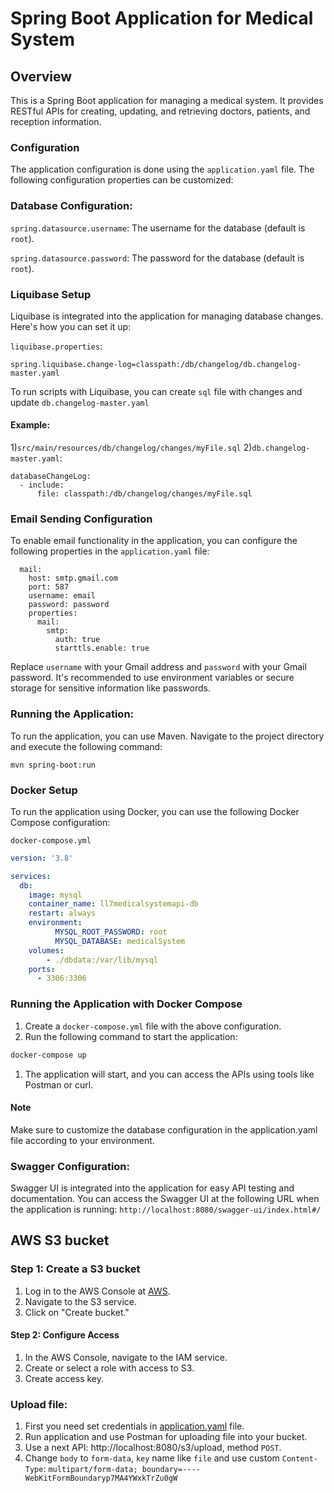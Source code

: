 # Spring Boot Application for Medical System
## Overview
This is a Spring Boot application for managing a medical system. It provides RESTful APIs for creating, updating, and retrieving doctors, patients, and reception information.

### Configuration
The application configuration is done using the `application.yaml` file. The following configuration properties can be customized:

### Database Configuration:
`spring.datasource.username`: The username for the database (default is `root`).

`spring.datasource.password`: The password for the database (default is `root`).
### Liquibase Setup
Liquibase is integrated into the application for managing database changes. Here's how you can set it up:

`liquibase.properties`:
```  
spring.liquibase.change-log=classpath:/db/changelog/db.changelog-master.yaml
```  
To run scripts with Liquibase, you can create `sql` file with changes and update `db.changelog-master.yaml`
#### Example:
1)`src/main/resources/db/changelog/changes/myFile.sql`
2)`db.changelog-master.yaml`:
``` 
databaseChangeLog:
  - include:
      file: classpath:/db/changelog/changes/myFile.sql
```

### Email Sending Configuration
To enable email functionality in the application, you can configure the following properties in the `application.yaml` file:
``` 
  mail:
    host: smtp.gmail.com
    port: 587
    username: email
    password: password
    properties:
      mail:
        smtp:
          auth: true
          starttls.enable: true
``` 
Replace `username` with your Gmail address and `password` with your Gmail password. It's recommended to use environment variables or secure storage for sensitive information like passwords.

### Running the Application:
To run the application, you can use Maven. Navigate to the project directory and execute the following command:

`mvn spring-boot:run`
### Docker Setup
To run the application using Docker, you can use the following Docker Compose configuration:

`docker-compose.yml`
```  yaml
version: '3.8'

services:
  db:
    image: mysql
    container_name: ll7medicalsystemapi-db
    restart: always
    environment:
          MYSQL_ROOT_PASSWORD: root
          MYSQL_DATABASE: medicalSystem
    volumes:
        - ./dbdata:/var/lib/mysql
    ports:
      - 3306:3306
```  

 ### Running the Application with Docker Compose
1) Create a `docker-compose.yml` file with the above configuration.
2) Run the following command to start the application:
``` bash
docker-compose up
```
1) The application will start, and you can access the APIs using tools like Postman or curl.
 #### Note
Make sure to customize the database configuration in the application.yaml file according to your environment.
### Swagger Configuration:
Swagger UI is integrated into the application for easy API testing and documentation. You can access the Swagger UI at the following URL when the application is running:
`http://localhost:8080/swagger-ui/index.html#/`

## AWS S3 bucket
### Step 1: Create a S3 bucket
1. Log in to the AWS Console at [AWS](https://aws.amazon.com/).
2. Navigate to the S3 service.
3. Click on "Create bucket."

#### Step 2: Configure Access
1. In the AWS Console, navigate to the IAM service.
2. Create or select a role with access to S3.
3. Create access key.

### Upload file:
1. First you need set credentials in [application.yaml](src/main/resources/application.yaml) file.
2. Run application and use Postman for uploading file into your bucket.
3. Use a next API: http://localhost:8080/s3/upload, method `POST`.
4. Change `body` to `form-data`, `key` name like `file` and use custom `Content-Type`: `multipart/form-data; boundary=----WebKitFormBoundaryp7MA4YWxkTrZu0gW`